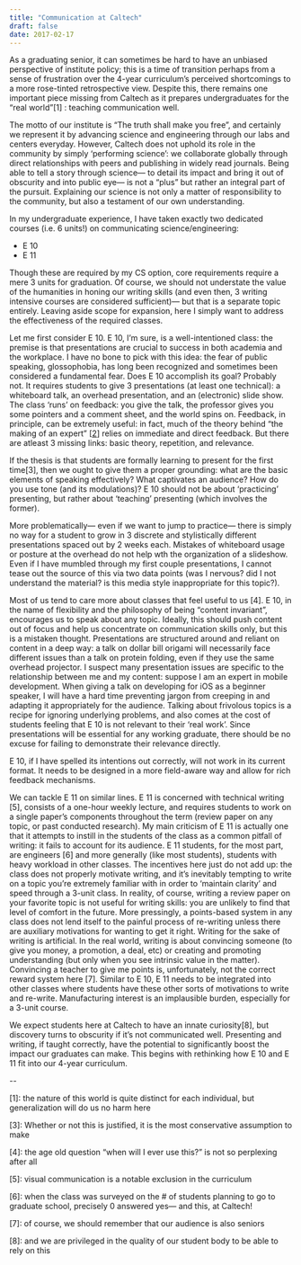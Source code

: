 ```yaml
---
title: "Communication at Caltech"
draft: false
date: 2017-02-17
---
```


As a graduating senior, it can sometimes be hard to have an unbiased perspective of institute policy; this is a time of transition
perhaps from a sense of frustration over the 4-year curriculum’s perceived shortcomings to a more rose-tinted retrospective view. Despite this, there remains one important piece missing from Caltech as it prepares undergraduates for the “real world”[1] : teaching communication well.

The motto of our institute is “The truth shall make you free”, and certainly we represent it by advancing science and engineering through our labs and centers everyday. However, Caltech does not  uphold its role in the community by simply ‘performing science’: we collaborate globally through direct relationships with peers and publishing in widely read journals. Being able to tell a story through science— to detail its impact and bring it out of obscurity and into public eye— is not a “plus” but rather an integral part of the pursuit. Explaining our science is not only a matter of responsibility to the community, but also a testament of our own understanding. 

In my undergraduate experience, I have taken exactly two dedicated courses (i.e. 6 units!) on communicating science/engineering:

- E 10 
- E 11

Though these are required by my CS option, core requirements require a mere 3 units for graduation. Of course, we should not understate the value of the humanities in honing our writing skills (and even then, 3 writing intensive courses are considered sufficient)— but that is a separate topic entirely. Leaving aside scope for expansion, here I simply want to address the effectiveness of the required classes.

Let me first consider E 10. E 10, I’m sure, is a well-intentioned class: the premise is that presentations are crucial to success in both academia and the workplace. I have no bone to pick with this idea: the fear of public speaking, glossophobia, has long been recognized and sometimes been considered a fundamental fear. Does E 10 accomplish its goal? Probably not. It requires students to give 3 presentations (at least one technical): a whiteboard talk, an overhead presentation, and an (electronic) slide show. The class ‘runs’ on feedback: you give the talk, the professor gives you some pointers and a comment sheet, and the world spins on. Feedback, in principle, can be extremely useful: in fact, much of the theory behind “the making of an expert” [[2]] relies on immediate and direct feedback. But there are atleast 3 missing links: basic theory, repetition, and relevance. 

If the thesis is that students are formally learning to present for the first time[3], then we ought to give them a proper grounding: what are the basic elements of speaking effectively? What captivates an audience? How do you use tone (and its modulations)? E 10 should not be about ‘practicing’ presenting, but rather about ‘teaching’ presenting (which involves the former). 

More problematically— even if we want to jump to practice— there is simply no way for a student to grow in 3 discrete and stylistically different presentations spaced out by 2 weeks each. Mistakes of whiteboard usage or posture at the overhead do not help wth the organization of a slideshow. Even if I have mumbled through my first couple presentations, I cannot tease out the source of this via two data points (was I nervous? did I not understand the material? is this media style inappropriate for this topic?).

Most of us tend to care more about classes that feel useful to us [4]. E 10, in the name of flexibility and the philosophy of being “content invariant”, encourages us to speak about any topic. Ideally, this should push content out of focus and help us concentrate on communication skills only, but this is a mistaken thought. Presentations are structured around and reliant on content in a deep way: a talk on dollar bill origami will necessarily face different issues than a talk on protein folding, even if they use the same overhead projector. I suspect many presentation issues are specific to the relationship between me and my content: suppose I am an expert in mobile development. When giving a talk on developing for iOS as a beginner speaker, I will have a hard time preventing jargon from creeping in and adapting it appropriately for the audience. Talking about frivolous topics is a recipe for ignoring underlying problems, and also comes at the cost of students feeling that E 10 is not relevant to their ‘real work’. Since presentations will be essential for any working graduate, there should be no excuse for failing to demonstrate their relevance directly.

E 10, if I have spelled its intentions out correctly, will not work in its current format. It needs to be designed in a more field-aware way and allow for rich feedback mechanisms. 

We can tackle E 11 on similar lines. E 11 is concerned with technical writing [5], consists of a one-hour weekly lecture, and requires students to work on a single paper’s components throughout the term (review paper on any topic, or past conducted research). My main criticism of E 11 is actually one that it attempts to instill in the students of the class as a common pitfall of writing: it fails to account for its audience. E 11 students, for the most part, are engineers [6] and more generally (like most students), students with heavy workload in other classes. The incentives here just do not add up: the class does not properly motivate writing, and it’s inevitably tempting to write on a topic you’re extremely familiar with in order to ‘maintain clarity’ and speed through a 3-unit class. In reality, of course, writing a review paper on your favorite topic is not useful for writing skills: you are unlikely to find that level of comfort in the future. More pressingly, a points-based system in any class does not lend itself to the painful process of re-writing unless there are auxiliary motivations for wanting to get it right. Writing for the sake of writing is artificial. In the real world, writing is about convincing someone (to give you money, a promotion, a deal, etc) or creating and promoting understanding (but only when you see intrinsic value in the matter). Convincing a teacher to give me points is, unfortunately, not the correct reward system here [7]. Similar to E 10, E 11 needs to be integrated into other classes where students have these other sorts of motivations to write and re-write. Manufacturing interest is an implausible burden, especially  for a 3-unit course. 

We expect students here at Caltech to have an innate curiosity[8], but discovery turns to obscurity if it’s not communicated well. Presenting and writing, if taught correctly, have the potential to significantly boost the impact our graduates can make. This begins with rethinking how E 10 and E 11 fit into our 4-year curriculum. 

--

[1]: the nature of this world is quite distinct for each individual, but generalization will do us no harm here

[2]: https://hbr.org/2007/07/the-making-of-an-expert

[3]: Whether or not this is justified, it is the most conservative assumption to make 

[4]: the age old question “when will I ever use this?” is not so perplexing after all

[5]: visual communication is a notable exclusion in the curriculum

[6]: when the class was surveyed on the # of students planning to go to graduate school, precisely 0 answered yes— and this, at Caltech!

[7]: of course, we should remember that our audience is also seniors

[8]: and we are privileged in the quality of our student body to be able to rely on this
